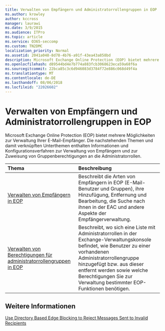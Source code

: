 ```yaml
---
title: Verwalten von Empfängern und Administratorrollengruppen in EOP
ms.author: krowley
author: kccross
manager: laurawi
ms.date: 3/9/2015
ms.audience: ITPro
ms.topic: article
ms.service: O365-seccomp
ms.custom: TN2DMC
localization_priority: Normal
ms.assetid: 2041a048-8d78-4b76-a91f-43ea43a858bd
description: Microsoft Exchange Online Protection (EOP) bietet mehrere Möglichkeiten zur Verwaltung Ihrer E-Mail-Empfänger. Die nachstehenden Themen und damit verknüpften Unterthemen enthalten Informationen und Konfigurationsverfahren zur Verwaltung von Empfängern und zur Zuweisung von Gruppenberechtigungen an die Administratorrollen.
ms.openlocfilehash: d89544bd4e7b774a883fcb3068623eca59a68f6a
ms.sourcegitcommit: 22bca85c3c6d946083d3784f72e886c068d49f4a
ms.translationtype: MT
ms.contentlocale: de-DE
ms.lasthandoff: 08/06/2018
ms.locfileid: "22026602"
---
```

# <a name="manage-recipients-and-admin-role-groups-in-eop"></a>Verwalten von Empfängern und Administratorrollengruppen in EOP

Microsoft Exchange Online Protection (EOP) bietet mehrere Möglichkeiten zur Verwaltung Ihrer E-Mail-Empfänger. Die nachstehenden Themen und damit verknüpften Unterthemen enthalten Informationen und Konfigurationsverfahren zur Verwaltung von Empfängern und zur Zuweisung von Gruppenberechtigungen an die Administratorrollen.
  
|**Thema**|**Beschreibung**|
|:-----|:-----|
|[Verwalten von Empfängern in EOP](manage-recipients-in-eop.md) <br/> |Beschreibt die Arten von Empfängern in EOP (E-Mail-Benutzer und Gruppen), ihre Hinzufügung, Entfernung und Bearbeitung, die Suche nach ihnen in der EAC und andere Aspekte der Empfängerverwaltung.  <br/> |
|[Verwalten von Berechtigungen für administratorrollengruppen in EOP](manage-admin-role-group-permissions-in-eop.md) <br/> |Beschreibt, wo sich eine Liste mit Administratorrollen in der Exchange-Verwaltungskonsole befindet, wie Benutzer zu einer vorhandenen Administratorrollengruppe hinzugefügt bzw. aus dieser entfernt werden sowie welche Berechtigungen Sie zur Verwaltung bestimmter EOP-Funktionen benötigen.  <br/> |
   
## <a name="for-more-information"></a>Weitere Informationen

[Use Directory Based Edge Blocking to Reject Messages Sent to Invalid Recipients](http://technet.microsoft.com/library/ca7b7416-92ed-40ad-abdb-695be46ea2e4.aspx)
  

